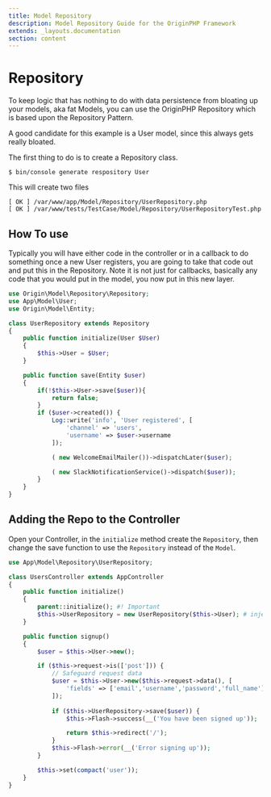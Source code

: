 ```yaml
---
title: Model Repository
description: Model Repository Guide for the OriginPHP Framework
extends: _layouts.documentation
section: content
---
```

# Repository

To keep logic that has nothing to do with data persistence from bloating up your models, aka fat Models, you can use the OriginPHP Repository which is based upon the Repository Pattern.

A good candidate for this example is a User model, since this always gets really bloated.

The first thing to do is to create a Repository class.

```linux
$ bin/console generate respository User
```

This will create two files

```linux
[ OK ] /var/www/app/Model/Repository/UserRepository.php
[ OK ] /var/www/tests/TestCase/Model/Repository/UserRepositoryTest.php
```

## How To use

Typically you will have either code in the controller or in a callback to do something once a new User registers, you are going to take that code out and put this in the Repository. Note it is not just for callbacks, basically any code that you would put in the model, you now put in this new layer.

```php
use Origin\Model\Repository\Repository;
use App\Model\User;
use Origin\Model\Entity;

class UserRepository extends Repository
{
    public function initialize(User $User)
    {
        $this->User = $User;
    }

    public function save(Entity $user)
    {
        if(!$this->User->save($user)){
            return false;
        }
        if ($user->created()) {
            Log::write('info', 'User registered', [
                'channel' => 'users',
                'username' => $user->username
            ]);

            ( new WelcomeEmailMailer())->dispatchLater($user);

            ( new SlackNotificationService()->dispatch($user));
        }
    }
}
```

## Adding the Repo to the Controller

Open your Controller, in the `initialize` method create the `Repository`, then change the save function to use the `Repository` instead of the `Model`.

```php
use App\Model\Repository\UserRepository;

class UsersController extends AppController
{
    public function initialize()
    {
        parent::initialize(); #! Important
        $this->UserRepository = new UserRepository($this->User); # inject the User model
    }

    public function signup()
    {
        $user = $this->User->new();

        if ($this->request->is(['post'])) {
            // Safeguard request data
            $user = $this->User->new($this->request->data(), [
                'fields' => ['email','username','password','full_name'],
            ]);
     
            if ($this->UserRepository->save($user)) {
                $this->Flash->success(__('You have been signed up'));

                return $this->redirect('/');
            }
            $this->Flash->error(__('Error signing up'));
        }

        $this->set(compact('user'));
    }
}
```